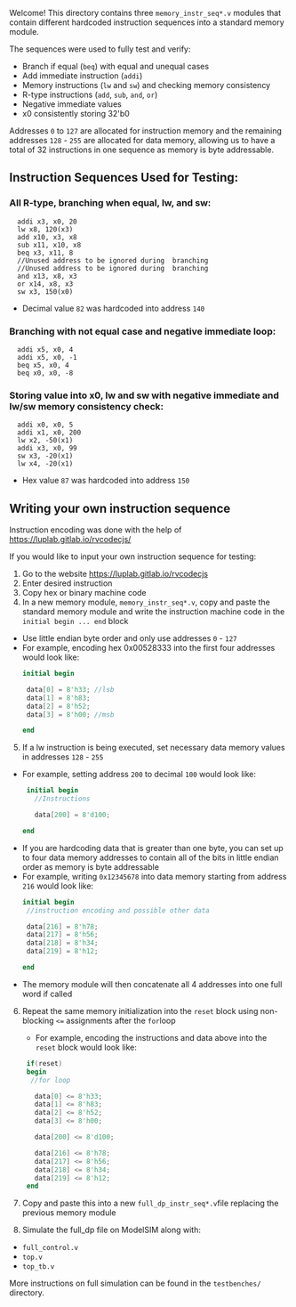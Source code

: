 Welcome!
This directory contains three ```memory_instr_seq*.v``` modules that contain different hardcoded instruction sequences into a standard memory module. 

The sequences were used to fully test and verify:
 - Branch if equal (`beq`) with equal and unequal cases
 - Add immediate instruction (`addi`)
 - Memory instructions (`lw` and `sw`) and checking memory consistency
 - R-type instructions (`add`, `sub`, `and`, `or`)
 - Negative immediate values
 - x0 consistently storing 32'b0

Addresses `0` to `127` are allocated for instruction memory and the remaining addresses `128` - `255` are allocated for data memory, allowing us to have a total of 32 instructions in one sequence as memory is byte addressable.

## Instruction Sequences Used for Testing:
 ### All R-type, branching when equal, lw, and sw:
``` assembly
  addi x3, x0, 20
  lw x8, 120(x3)
  add x10, x3, x8
  sub x11, x10, x8
  beq x3, x11, 8
  //Unused address to be ignored during  branching
  //Unused address to be ignored during  branching
  and x13, x8, x3
  or x14, x8, x3
  sw x3, 150(x0)
 ```
  - Decimal value `82` was hardcoded into address `140`
  
### Branching with not equal case and negative immediate loop:
``` assembly
  addi x5, x0, 4
  addi x5, x0, -1
  beq x5, x0, 4
  beq x0, x0, -8
```
### Storing value into x0, lw and sw with negative immediate and lw/sw memory consistency check:
``` assembly
  addi x0, x0, 5
  addi x1, x0, 200
  lw x2, -50(x1)
  addi x3, x0, 99
  sw x3, -20(x1)
  lw x4, -20(x1)
```
  - Hex value `87` was hardcoded into address `150`

## Writing your own instruction sequence

Instruction encoding was done with the help of https://luplab.gitlab.io/rvcodecjs/

If you would like to input your own instruction sequence for testing:
1. Go to the website https://luplab.gitlab.io/rvcodecjs
2. Enter desired instruction
3. Copy hex or binary machine code
4. In a new memory module, ```memory_instr_seq*.v```, copy and paste the standard memory module and write the instruction machine code in the ```initial begin ... end``` block
 - Use little endian byte order and only use addresses `0` - `127`
 - For example, encoding hex 0x00528333 into the first four addresses would look like:
     ``` verilog
     initial begin
     
      data[0] = 8'h33; //lsb
      data[1] = 8'h83;
      data[2] = 8'h52;
      data[3] = 8'h00; //msb
     
     end
     ```
5. If a lw instruction is being executed, set necessary data memory values in addresses `128` - `255`
 - For example, setting address `200` to decimal `100` would look like:
    ``` verilog
     initial begin
       //Instructions
    
       data[200] = 8'd100;
   
    end
 - If you are hardcoding data that is greater than one byte, you can set up to four data memory addresses to contain all of the bits in little endian order as memory is byte addressable
  - For example, writing `0x12345678` into data memory starting from address `216` would look like:
      ``` verilog
      initial begin
       //instruction encoding and possible other data

       data[216] = 8'h78;
       data[217] = 8'h56;
       data[218] = 8'h34;
       data[219] = 8'h12;
      
      end
   - The memory module will then concatenate all 4 addresses into one full word if called

6. Repeat the same memory initialization into the ```reset``` block using non-blocking ``` <= ``` assignments after the ```for```loop
   - For example, encoding the instructions and data above into the ``` reset``` block would look like:
   ``` verilog
    if(reset)
    begin
     //for loop

      data[0] <= 8'h33; 
      data[1] <= 8'h83;
      data[2] <= 8'h52;
      data[3] <= 8'h00;
   
      data[200] <= 8'd100;

      data[216] <= 8'h78;
      data[217] <= 8'h56;
      data[218] <= 8'h34;
      data[219] <= 8'h12;
    end
   
   ```
     
7. Copy and paste this into a new ```full_dp_instr_seq*.v```file replacing the previous memory module
8. Simulate the full_dp file on ModelSIM along with:
 - ```full_control.v```
 - ```top.v```
 - ```top_tb.v```


More instructions on full simulation can be found in the ```testbenches/``` directory. 
